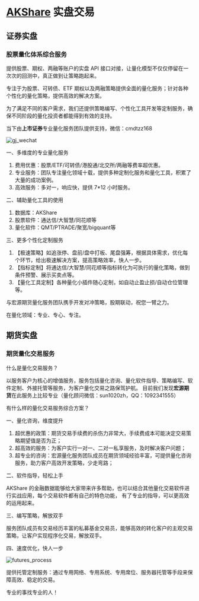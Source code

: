# [AKShare](https://github.com/akfamily/akshare) 实盘交易

## 证券实盘

### 股票量化体系综合服务

提供股票、期权、两融等账户的实盘 API 接口对接，让量化模型不仅仅停留在一次次的回测中，真正做到让策略跑起来。

专注于为股票、可转债、ETF 期权以及两融策略提供全面的量化服务；针对各种个性化的量化策略，提供高效的解决方案。

为了满足不同的客户需求，我们还提供策略编写、个性化工具开发等定制服务，确保不同阶段的量化投资者都能得到有效的支持。

当下由**上市证券**专业量化服务团队提供支持，微信：cmdtzz168

![gj_wechat](https://jfds-1252952517.cos.ap-chengdu.myqcloud.com/akshare/ad/gj_wechat.png)

一、多维度的专业量化服务

1. 费用优惠：股票/ETF/可转债/港股通/北交所/两融等费率超优惠。
2. 专业服务：团队专注量化领域十载，提供多种定制化服务和量化工具，积累了大量的成功案例。
3. 高效服务：多对一，响应快，提供 7*12 小时服务。

二、辅助量化工具的使用

1. 数据库：AKShare
2. 股票软件：通达信/大智慧/同花顺等
3. 量化软件：QMT/PTRADE/聚宽/bigquant等

三、更多个性化定制服务

1. 【极速策略】如追涨停、盘前/盘中打板、尾盘强筹，根据具体需求，优化每个环节，给出极速解决方案，提高策略效率，快人一步。
2. 【指标定制】将通达信/大智慧/同花顺等指标转化为可执行的量化策略，做到条件预警、展示买卖点等。
3. 【量化工具定制】各种量化小插件随心定制，如自动止盈止损/自动仓位管理等。

与宏源期货量化服务团队携手开发对冲策略，股期联动，祝您一臂之力。

在量化领域：专业、专心、专注。

## 期货实盘

### 期货量化交易服务

什么是量化交易服务？

以服务客户为核心的增值服务，服务包括量化咨询、量化软件指导、策略编写、软件定制、外接托管等服务，为客户量化交易之路保驾护航。
目前我们发现**宏源期货**在此服务上比较专业（量化顾问微信：sun1020zh，QQ：1092341555）

有什么样的量化交易服务综合方案？

一、量化咨询，维度提升

1. 超优惠的政策：期货交易手续费的杀伤力非常大，手续费成本可能决定交易策略期望值是否为正；
2. 超高效的服务：为客户实行一对一、二对一私享服务，及时解决客户问题；
3. 超专业的咨询：宏源量化服务团队成员在期货领域经验丰富，可提供量化咨询服务，助力客户高效开发策略，少走弯路；

二、软件指导，轻松上手

AKShare 的金融数据能够给大家带来许多帮助，也可以结合其他量化交易软件进行实战应用，每个交易软件都有自己的特色功能，
有了专业的指导，可以更高效的运用起来。

三、编写策略，解放双手

服务团队成员有交易经历丰富的私募基金交易员，能够高效的转化客户的主观交易策略，让客户实现程序化交易，解放双手。

四、速度优化，快人一步

![futures_process](https://jfds-1252952517.cos.ap-chengdu.myqcloud.com/akshare/ad/futures_process.png)

提供托管定制服务：通过专用网络、专用系统、专用席位、服务器托管等手段来保障高效、稳定的交易。

专业的事找专业的人！
